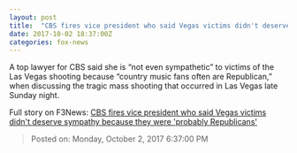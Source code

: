 ```yaml
---
layout: post
title:  "CBS fires vice president who said Vegas victims didn't deserve sympathy because they were 'probably Republicans'"
date: 2017-10-02 18:37:00Z
categories: fox-news
---
```


A top lawyer for CBS said she is “not even sympathetic” to victims of the Las Vegas shooting because “country music fans often are Republican,” when discussing the tragic mass shooting that occurred in Las Vegas late Sunday night.


Full story on F3News: [CBS fires vice president who said Vegas victims didn't deserve sympathy because they were 'probably Republicans'](http://www.f3nws.com/n/MYp4jE)

> Posted on: Monday, October 2, 2017 6:37:00 PM
